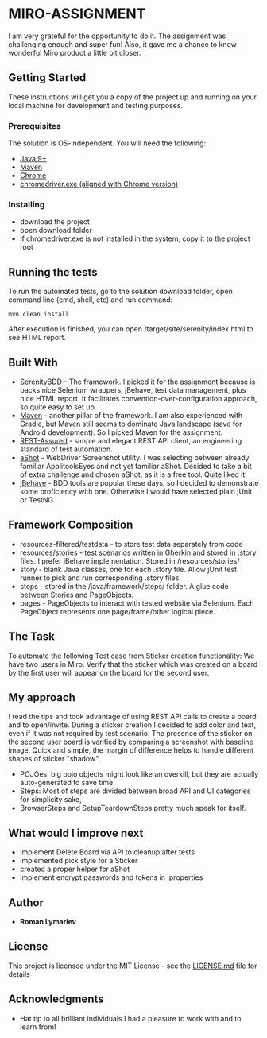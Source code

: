 # MIRO-ASSIGNMENT
I am very grateful for the opportunity to do it. The assignment was challenging enough and super fun!
Also, it gave me a chance to know wonderful Miro product a little bit closer.

## Getting Started
These instructions will get you a copy of the project up and running on your local machine for development and testing purposes. 

### Prerequisites
The solution is OS-independent. You will need the following: 

* [Java 9+](https://java.com/en/download/help/download_options.xml)
* [Maven](https://maven.apache.org/install.html)
* [Chrome](https://www.google.com/chrome/)
* [chromedriver.exe (aligned with Chrome version)](https://chromedriver.chromium.org/downloads)

### Installing
 - download the project
 - open download folder
 - if chromedriver.exe is not installed in the system, copy it to the project root

## Running the tests
To run the automated tests, go to the solution download folder, open command line (cmd, shell, etc) and run command:
```
mvn clean install
```
After execution is finished, you can open /target/site/serenity/index.html to see HTML report.


## Built With
* [SerenityBDD](https://www.thucydides.info) - The framework. I picked it for the assignment because is packs nice Selenium wrappers, 
jBehave, test data management, plus nice HTML report. It facilitates convention-over-configuration approach, so quite easy to set up.
* [Maven](https://maven.apache.org/) - another pillar of the framework. I am also experienced with Gradle, but Maven still seems
to dominate Java landscape (save for Android development). So I picked Maven for the assignment.
* [REST-Assured](https://rest-assured.io/) - simple and elegant REST API client, an engineering standard of test automation.
* [aShot](https://github.com/pazone/ashot) - WebDriver Screenshot utility. I was selecting between already familiar ApplitoolsEyes and 
not yet familiar aShot. Decided to take a bit of extra challenge and chosen aShot, as it is a free tool. Quite liked it!
* [jBehave](https://jbehave.org) - BDD tools are popular these days, so I decided to demonstrate some proficiency with one. 
Otherwise I would have selected plain jUnit or TestNG. 

## Framework Composition
- resources-filtered/testdata - to store test data separately from code
- resources/stories - test scenarios written in Gherkin and stored in .story files. I prefer jBehave implementation. Stored in /resources/stories/
- story - blank Java classes, one for each .story file. Allow jUnit test runner to pick and run corresponding .story files.
- steps - stored in the /java/framework/steps/ folder. A glue code between Stories and PageObjects.
- pages - PageObjects to interact with tested website via Selenium. Each PageObject represents one page/frame/other logical piece.


## The Task
To automate the following Test case from Sticker creation functionality:
We have two users in Miro. Verify that the sticker which was created on a board by the first user will appear on the board 
for the second user.

## My approach
I read the tips and took advantage of using REST API calls to create a board and to open/invite. 
During a sticker creation I decided to add color and text, even if it was not required by test scenario.
The presence of the sticker on the second user board is verified by comparing a screenshot with baseline image.
Quick and simple, the margin of difference helps to handle different shapes of sticker "shadow".

- POJOes: big pojo objects might look like an overkill, but they are actually auto-generated to save time.
- Steps: Most of steps are divided between broad API and UI categories for simplicity sake,
- BrowserSteps and SetupTeardownSteps pretty much speak for itself.

## What would I improve next
- implement Delete Board via API to cleanup after tests
- implemented pick style for a Sticker
- created a proper helper for aShot
- implement encrypt passwords and tokens in .properties

## 
## Author

* **Roman Lymariev**

## License

This project is licensed under the MIT License - see the [LICENSE.md](LICENSE.md) file for details

## Acknowledgments

* Hat tip to all brilliant individuals I had a pleasure to work with and to learn from!


